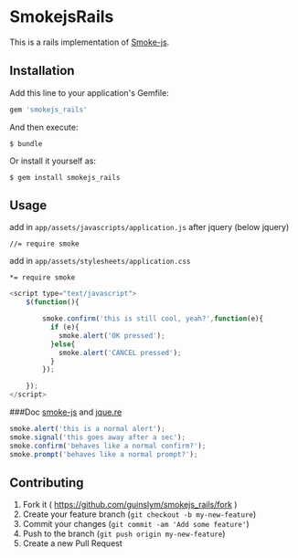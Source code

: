 # SmokejsRails

This is a rails implementation of [Smoke-js](http://smoke-js.com/).

## Installation

Add this line to your application's Gemfile:

```ruby
gem 'smokejs_rails'
```

And then execute:

    $ bundle

Or install it yourself as:

    $ gem install smokejs_rails

## Usage
add in `app/assets/javascripts/application.js` after jquery (below jquery)

	//= require smoke

add in `app/assets/stylesheets/application.css` 

	*= require smoke

```javascript
<script type="text/javascript">
    $(function(){

		smoke.confirm('this is still cool, yeah?',function(e){
		  if (e){
		    smoke.alert('OK pressed');
		  }else{
		    smoke.alert('CANCEL pressed');
		  }
		});

    });
</script>
```
###Doc
[smoke-js](http://smoke-js.com/) and
[jque.re](http://www.jque.re/plugins/modals-lightboxes/smoke.js/)

```javascript
smoke.alert('this is a normal alert');
smoke.signal('this goes away after a sec');
smoke.confirm('behaves like a normal confirm?');
smoke.prompt('behaves like a normal prompt?');
```


## Contributing

1. Fork it ( https://github.com/guinslym/smokejs_rails/fork )
2. Create your feature branch (`git checkout -b my-new-feature`)
3. Commit your changes (`git commit -am 'Add some feature'`)
4. Push to the branch (`git push origin my-new-feature`)
5. Create a new Pull Request
